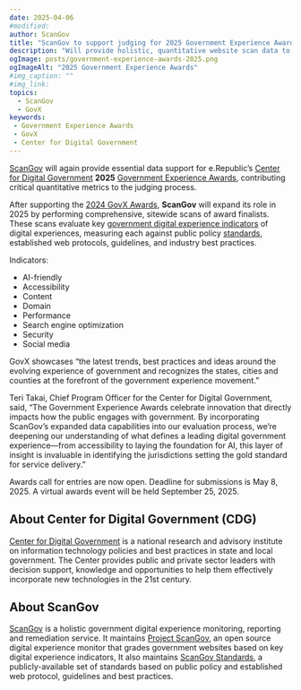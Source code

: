```yaml
---
date: 2025-04-06
#modified: 
author: ScanGov
title: "ScanGov to support judging for 2025 Government Experience Awards"
description: "Will provide holistic, quantitative website scan data to e.Republic’s Center for Digital Government annual GovX awards program."
ogImage: posts/government-experience-awards-2025.png
ogImageAlt: "2025 Government Experience Awards"
#img_caption: ""
#img_link: 
topics:
  - ScanGov
  - GovX
keywords:
 - Government Experience Awards
 - GovX
 - Center for Digital Government
---
```


[ScanGov](https://scangov.com) will again provide essential data support for e.Republic’s [Center for Digital Government](https://www.govtech.com/cdg)  **2025** [Government Experience Awards](https://www.govtech.com/cdg/government-experience), contributing critical quantitative metrics to the judging process.

After supporting the [2024 GovX Awards](https://www.govtech.com/cdg/government-experience/government-experience-awards-2024-winners-announced), **ScanGov** will expand its role in 2025 by performing comprehensive, sitewide scans of award finalists. These scans evaluate key [government digital experience indicators](https://docs.scangov.org/indicators) of digital experiences, measuring each against public policy [standards](https://standards.scangov.org), established web protocols, guidelines, and industry best practices.

Indicators:

* AI-friendly  
* Accessibility  
* Content  
* Domain  
* Performance  
* Search engine optimization  
* Security  
* Social media

GovX showcases “the latest trends, best practices and ideas around the evolving experience of government and recognizes the states, cities and counties at the forefront of the government experience movement.”

Teri Takai, Chief Program Officer for the Center for Digital Government, said, “The Government Experience Awards celebrate innovation that directly impacts how the public engages with government. By incorporating ScanGov’s expanded data capabilities into our evaluation process, we’re deepening our understanding of what defines a leading digital government experience—from accessibility to laying the foundation for AI, this layer of insight is invaluable in identifying the jurisdictions setting the gold standard for service delivery.”

Awards call for entries are now open. Deadline for submissions is May 8, 2025\. A virtual awards event will be held September 25, 2025\.

## About Center for Digital Government (CDG)

[Center for Digital Government](https://www.govtech.com/cdg) is a national research and advisory institute on information technology policies and best practices in state and local government. The Center provides public and private sector leaders with decision support, knowledge and opportunities to help them effectively incorporate new technologies in the 21st century.

## About ScanGov

[ScanGov](https://scangov.com) is a holistic government digital experience monitoring, reporting and remediation service. It maintains [Project ScanGov](https://scangov.org), an open source digital experience monitor that grades government websites based on key digital experience indicators, It also maintains [ScanGov Standards](https://standards.scangov.org), a publicly-available set of standards based on public policy and established web protocol, guidelines and best practices.
